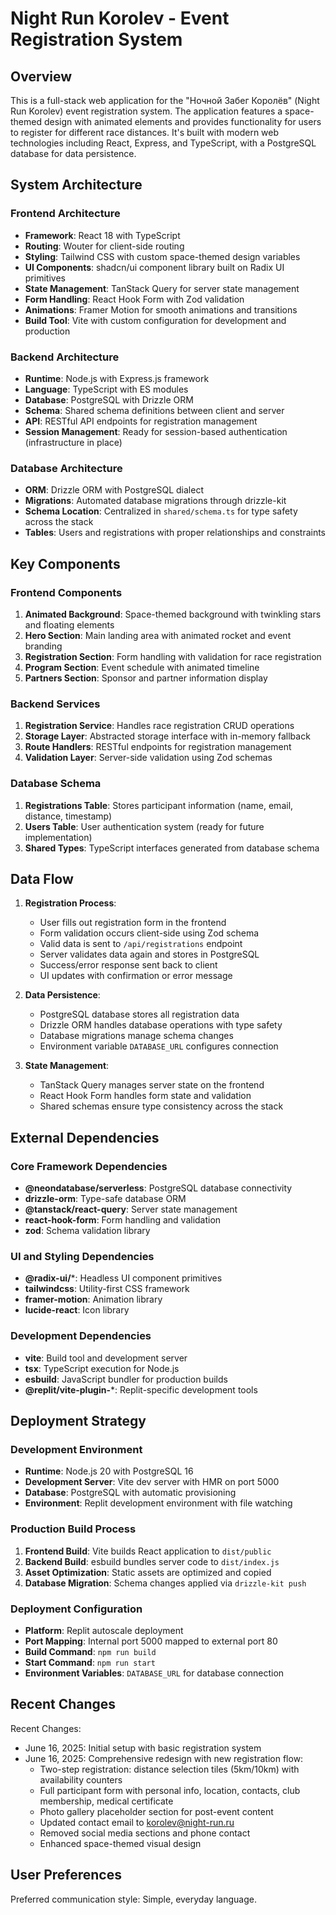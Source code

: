 # Night Run Korolev - Event Registration System

## Overview

This is a full-stack web application for the "Ночной Забег Королёв" (Night Run Korolev) event registration system. The application features a space-themed design with animated elements and provides functionality for users to register for different race distances. It's built with modern web technologies including React, Express, and TypeScript, with a PostgreSQL database for data persistence.

## System Architecture

### Frontend Architecture
- **Framework**: React 18 with TypeScript
- **Routing**: Wouter for client-side routing
- **Styling**: Tailwind CSS with custom space-themed design variables
- **UI Components**: shadcn/ui component library built on Radix UI primitives
- **State Management**: TanStack Query for server state management
- **Form Handling**: React Hook Form with Zod validation
- **Animations**: Framer Motion for smooth animations and transitions
- **Build Tool**: Vite with custom configuration for development and production

### Backend Architecture
- **Runtime**: Node.js with Express.js framework
- **Language**: TypeScript with ES modules
- **Database**: PostgreSQL with Drizzle ORM
- **Schema**: Shared schema definitions between client and server
- **API**: RESTful API endpoints for registration management
- **Session Management**: Ready for session-based authentication (infrastructure in place)

### Database Architecture
- **ORM**: Drizzle ORM with PostgreSQL dialect
- **Migrations**: Automated database migrations through drizzle-kit
- **Schema Location**: Centralized in `shared/schema.ts` for type safety across the stack
- **Tables**: Users and registrations with proper relationships and constraints

## Key Components

### Frontend Components
1. **Animated Background**: Space-themed background with twinkling stars and floating elements
2. **Hero Section**: Main landing area with animated rocket and event branding
3. **Registration Section**: Form handling with validation for race registration
4. **Program Section**: Event schedule with animated timeline
5. **Partners Section**: Sponsor and partner information display

### Backend Services
1. **Registration Service**: Handles race registration CRUD operations
2. **Storage Layer**: Abstracted storage interface with in-memory fallback
3. **Route Handlers**: RESTful endpoints for registration management
4. **Validation Layer**: Server-side validation using Zod schemas

### Database Schema
1. **Registrations Table**: Stores participant information (name, email, distance, timestamp)
2. **Users Table**: User authentication system (ready for future implementation)
3. **Shared Types**: TypeScript interfaces generated from database schema

## Data Flow

1. **Registration Process**:
   - User fills out registration form in the frontend
   - Form validation occurs client-side using Zod schema
   - Valid data is sent to `/api/registrations` endpoint
   - Server validates data again and stores in PostgreSQL
   - Success/error response sent back to client
   - UI updates with confirmation or error message

2. **Data Persistence**:
   - PostgreSQL database stores all registration data
   - Drizzle ORM handles database operations with type safety
   - Database migrations manage schema changes
   - Environment variable `DATABASE_URL` configures connection

3. **State Management**:
   - TanStack Query manages server state on the frontend
   - React Hook Form handles form state and validation
   - Shared schemas ensure type consistency across the stack

## External Dependencies

### Core Framework Dependencies
- **@neondatabase/serverless**: PostgreSQL database connectivity
- **drizzle-orm**: Type-safe database ORM
- **@tanstack/react-query**: Server state management
- **react-hook-form**: Form handling and validation
- **zod**: Schema validation library

### UI and Styling Dependencies
- **@radix-ui/***: Headless UI component primitives
- **tailwindcss**: Utility-first CSS framework
- **framer-motion**: Animation library
- **lucide-react**: Icon library

### Development Dependencies
- **vite**: Build tool and development server
- **tsx**: TypeScript execution for Node.js
- **esbuild**: JavaScript bundler for production builds
- **@replit/vite-plugin-***: Replit-specific development tools

## Deployment Strategy

### Development Environment
- **Runtime**: Node.js 20 with PostgreSQL 16
- **Development Server**: Vite dev server with HMR on port 5000
- **Database**: PostgreSQL with automatic provisioning
- **Environment**: Replit development environment with file watching

### Production Build Process
1. **Frontend Build**: Vite builds React application to `dist/public`
2. **Backend Build**: esbuild bundles server code to `dist/index.js`
3. **Asset Optimization**: Static assets are optimized and copied
4. **Database Migration**: Schema changes applied via `drizzle-kit push`

### Deployment Configuration
- **Platform**: Replit autoscale deployment
- **Port Mapping**: Internal port 5000 mapped to external port 80
- **Build Command**: `npm run build`
- **Start Command**: `npm run start`
- **Environment Variables**: `DATABASE_URL` for database connection

## Recent Changes

Recent Changes:
- June 16, 2025: Initial setup with basic registration system
- June 16, 2025: Comprehensive redesign with new registration flow:
  - Two-step registration: distance selection tiles (5km/10km) with availability counters
  - Full participant form with personal info, location, contacts, club membership, medical certificate
  - Photo gallery placeholder section for post-event content
  - Updated contact email to korolev@night-run.ru
  - Removed social media sections and phone contact
  - Enhanced space-themed visual design

## User Preferences

Preferred communication style: Simple, everyday language.